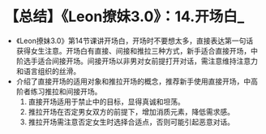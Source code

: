 # 【总结】《Leon撩妹3.0》：14.开场白_

-   《Leon撩妹3.0》第14节课讲开场白，开场时不要想太多，直接表达第一句话获得女生注意。开场白有直接、间接和推拉三种方式，新手适合直接开场，中阶选手适合间接开场。间接开场以非男对女前提打开对话，需注意维持注意力和语言组织的丝滑。
-   介绍了直接开场的适用对象和推拉开场的概念，推荐新手使用直接开场，中高阶者练习推拉和间接开场。
    1.  直接开场适用于禁止中的目标，显得真诚和坦荡。
    2.  推拉开场在否定男女双方的前提下，增加消质元素，降低需求感。
    3.  推拉开场需注意否定女生时选择合适点，否则可能引起恶意对话。